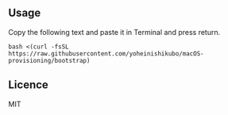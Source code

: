 ## Usage

Copy the following text and paste it in Terminal and press return.

```
bash <(curl -fsSL https://raw.githubusercontent.com/yoheinishikubo/macOS-provisioning/bootstrap)
```

## Licence

MIT
